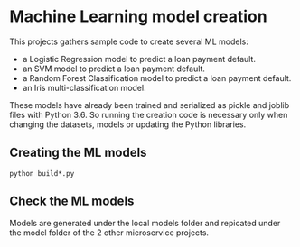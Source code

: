 # Machine Learning model creation

This projects gathers sample code to create several ML models:
- a Logistic Regression model to predict a loan payment default.
- an SVM model to predict a loan payment default.
- a Random Forest Classification model to predict a loan payment default.
- an Iris multi-classification model.

These models have already been trained and serialized as pickle and joblib files with Python 3.6. So running the creation code is necessary only when changing the datasets, models or updating the Python libraries. 

## Creating the ML models
```console
python build*.py
```
## Check the ML models
Models are generated under the local models folder and repicated under the model folder of the 2 other microservice projects. 

